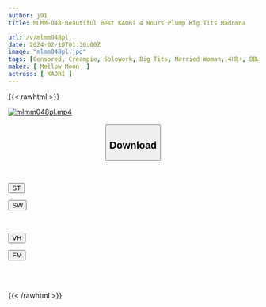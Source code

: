 ```yaml
---
author: j91
title: MLMM-048 Beautiful Best KAORI 4 Hours Plump Big Tits Madonna

url: /v/mlmm048pl
date: 2024-02-10T01:30:00Z
image: "mlmm048pl.jpg"
tags: [Censored, Creampie, Solowork, Big Tits, Married Woman, 4HR+, BBW, Huge Butt	]
maker: [ Mellow Moon  ]
actress: [ KAORI ]
---
```



{{< rawhtml >}}

<div class="video" data-videoid="VrAA0JYmqBUKVd3">
    <a href="javascript:;">
        <img src="/v/mlmm048pl/mlmm048pl.jpg" width="WIDTH" height="HEIGHT" alt="mlmm048pl.mp4" loading="lazy">
    </a>
</div>

<script type="text/javascript" src="https://j91.asia/asset/on-demand-st.js"></script>

<br>
  <link rel="stylesheet" href="https://j91.asia/asset/bs5.css">
  
  <center>
  <button class="btn btn-primary" type="button" data-bs-toggle="collapse" data-bs-target=".multi-collapse" aria-expanded="false" aria-controls="multiCollapseExample1 multiCollapseExample2"><h2>Download</h2></button></center>
</p>
<div class="row">
  <div class="col">
    <div class="collapse multi-collapse" id="multiCollapseExample1">
      <div class="card card-body">
	      	      <br>
<div class="buttons">  
<p><a href="https://streamtape.to/v/VrAA0JYmqBUKVd3" target="_blank"><button class="btn-hover color-3"><i class="fa fa-download"></i> ST</button></a></p>
<p><a href="https://cdnwish.com/3bret5ew9msb" target="_blank"><button class="btn-hover color-2"><i class="fa fa-download"></i> SW</button></a></p></div>
    </div>
  </div>
</div>
  <div class="col">
    <div class="collapse multi-collapse" id="multiCollapseExample2">
      <div class="card card-body">
	      <br>
<div class="buttons">
<p><a href="javascript:;" target="_blank"><button class="btn-hover color-9"><i class="fa fa-download"></i> VH</button></a></p>
<p><a href="javascript:;"><button class="btn-hover color-8"><i class="fa fa-download"></i> FM</button></a></p></div>
<br><br>
      </div>
    </div>
  </div>
</div>

{{< /rawhtml >}}